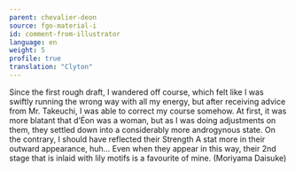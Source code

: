 ```yaml
---
parent: chevalier-deon
source: fgo-material-i
id: comment-from-illustrator
language: en
weight: 5
profile: true
translation: "Clyton"
---
```


Since the first rough draft, I wandered off course, which felt like I was swiftly running the wrong way with all my energy, but after receiving advice from Mr. Takeuchi, I was able to correct my course somehow. At first, it was more blatant that d’Éon was a woman, but as I was doing adjustments on them, they settled down into a considerably more androgynous state. On the contrary, I should have reflected their Strength A stat more in their outward appearance, huh… Even when they appear in this way, their 2nd stage that is inlaid with lily motifs is a favourite of mine. (Moriyama Daisuke)
